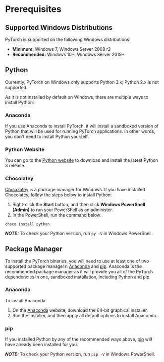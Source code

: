 # Prerequisites

## Supported Windows Distributions

PyTorch is supported on the following Windows distributions:

* __Minimum:__ Windows 7, Windows Server 2008 r2
* __Recommended:__ Windows 10+, Windows Server 2019+

## Python

Currently, PyTorch on Windows only supports Python 3.x; Python 2.x is not supported.

As it is not installed by default on Windows, there are multiple ways to install Python:

### Anaconda

If you use Anaconda to install PyTorch, it will install a sandboxed version of Python that will be used for running PyTorch applications. In other words, you don't need to install Python yourself.

### Python Website

You can go to the [Python website](https://www.python.org/downloads/windows/) to download and install the latest Python 3 release.

### Chocolatey

[Chocolatey](https://chocolatey.org/) is a package manager for Windows. If you have installed Chocolatey, follow the steps below to install Python:

1. Right-click the **Start** button, and then click **Windows PowerShell (Admin)** to run your PowerShell as an administer.
2. In the PowerShell, run the command below:
```
choco install python
```
_**NOTE:**_ To check your Python version, run `py -V` in Windows PowerShell.

## Package Manager

To install the PyTorch binaries, you will need to use at least one of two supported package managers: [Anaconda](https://www.anaconda.com/distribution/#windows) and [pip](https://pypi.org/project/pip/). Anaconda is the recommended package manager as it will provide you all of the PyTorch dependencies in one, sandboxed installation, including Python and pip.

### Anaconda

To install Anaconda: 

1. On the [Anaconda](https://www.anaconda.com/distribution/#windows) website, download the 64-bit graphical installer.
2. Run the installer, and then apply all default options to install Anaconda.

### pip

If you installed Python by any of the recommended ways above, [pip](https://pypi.org/project/pip/) will have already been installed for you.

_**NOTE:**_ To check your Python version, run `pip -V` in Windows PowerShell.